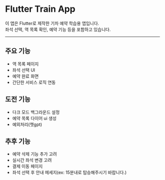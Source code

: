 # Flutter Train App 

이 앱은 Flutter로 제작한 기차 예약 학습용 앱입니다.  
좌석 선택, 역 목록 확인, 예약 기능 등을 포함하고 있습니다.

---

## 주요 기능

- 역 목록 페이지
- 좌석 선택 UI
- 예약 완료 화면
- 간단한 서비스 로직 연동

## 도전 기능
- 다크 모드 백그라운드 설정
- 예약 목록 다이어 ui 생성
- 예외처리(챗gpt)

## 추후 기능
- 예약 삭제 기능 추가 고려
- 실시간 좌석 변경 고려
- 결제 이동 페이지
- 좌석 선택 후 안내 메세지(ex: 15분내로 탑승해주시기 바랍니다.)
